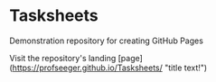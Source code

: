 # Tasksheets
Demonstration repository for creating GitHub Pages  
  
 Visit the repository's landing [page] (https://profseeger.github.io/Tasksheets/ "title text!")
